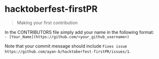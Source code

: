 # hacktoberfest-firstPR
> Making your first contribution

In the CONTRIBUTORS file simply add your name in the following format:  
`- [Your_Name](https://github.com/<your_github_username>)`

Note that your commit message should include `Fixes issue https://github.com/ayan-b/hacktoberfest-firstPR/issues/1`.
